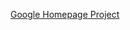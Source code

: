 <a href="http://www.theodinproject.com/web-development-101/html-css?ref=lnav">Google Homepage Project</a>